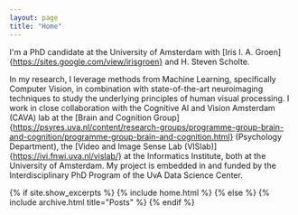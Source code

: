 ```yaml
---
layout: page
title: "Home"
---
```


I'm a PhD candidate at the University of Amsterdam with [Iris I. A. Groen]{https://sites.google.com/view/irisgroen} and H. Steven Scholte.

In my research, I leverage methods from Machine Learning, specifically Computer Vision, in combination with state-of-the-art neuroimaging techniques to study the underlying principles of human visual processing. I work in close collaboration with the Cognitive AI and Vision Amsterdam (CAVA) lab at the [Brain and Cognition Group]{https://psyres.uva.nl/content/research-groups/programme-group-brain-and-cognition/programme-group-brain-and-cognition.html} (Psychology Department), the [Video and Image Sense Lab (VISlab)]{https://ivi.fnwi.uva.nl/vislab/} at the Informatics Institute, both at the University of Amsterdam. My project is embedded in and funded by the Interdisciplinary PhD Program of the UvA Data Science Center.

{% if site.show_excerpts %}
  {% include home.html %}
{% else %}
  {% include archive.html title="Posts" %}
{% endif %}
